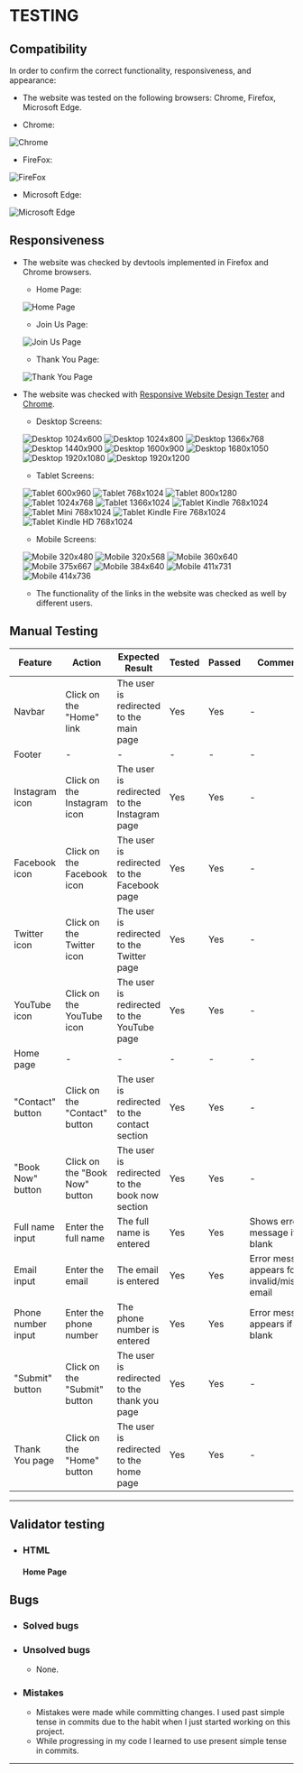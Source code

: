 # TESTING

## Compatibility

In order to confirm the correct functionality, responsiveness, and appearance:

  - The website was tested on the following browsers: Chrome, Firefox, Microsoft Edge.

  - Chrome:

  ![Chrome](documentation-images/yoga-studio-google-chrome.gif)

  - FireFox:

  ![FireFox](documentation-images/yoga-studio-mozilla-firefox.gif)

  - Microsoft Edge:

  ![Microsoft Edge](documentation-images/yoga-studio-microsoft_edge.gif)


## Responsiveness

- The website was checked by devtools implemented in Firefox and Chrome browsers.

    - Home Page:
      
    ![Home Page](documentation-images/yoga-studio-google-chrome-home.gif)

    - Join Us Page:

    ![Join Us Page](documentation-images/join-us-signup-google-chrome.gif)

    - Thank You Page:

    ![Thank You Page](documentation-images/yoga-studio-thank-you-google-chrome.gif)

- The website was checked with [Responsive Website Design Tester](https://responsivedesignchecker.com/) and [Chrome](https://www.google.com/).

  - Desktop Screens:

  ![Desktop 1024x600](documentation-images/responsive-website-1.gif)
  ![Desktop 1024x800](documentation-images/responsive-website-2.gif)
  ![Desktop 1366x768](documentation-images/responsive-website-3.gif)
  ![Desktop 1440x900](documentation-images/responsive-website-4.gif)
  ![Desktop 1600x900](documentation-images/responsive-website-5.gif)
  ![Desktop 1680x1050](documentation-images/responsive-website-6.gif)
  ![Desktop 1920x1080](documentation-images/responsive-website-7.gif)
  ![Desktop 1920x1200](documentation-images/responsive-website-8.gif)

  - Tablet Screens:

  ![Tablet 600x960](documentation-images/responsive-tablet-7.gif)
  ![Tablet 768x1024](documentation-images/responsive-tablet-2.gif)
  ![Tablet 800x1280](documentation-images/responsive-tablet-9.gif)
  ![Tablet 1024x768](documentation-images/responsive-tablet-8.gif)
  ![Tablet 1366x1024](documentation-images/responsive-tablet-3.gif)
  ![Tablet Kindle 768x1024](documentation-images/responsive-tablet-4.gif)
  ![Tablet Mini 768x1024](documentation-images/responsive-tablet-1.gif)
  ![Tablet Kindle Fire 768x1024](documentation-images/responsive-tablet-5.gif)
  ![Tablet Kindle HD 768x1024](documentation-images/responsive-tablet-6.gif)

  - Mobile Screens:

  ![Mobile 320x480](documentation-images/responsive-mobile-1.gif)
  ![Mobile 320x568](documentation-images/responsive-mobile-2.gif)
  ![Mobile 360x640](documentation-images/responsive-mobile-3.gif)
  ![Mobile 375x667](documentation-images/responsive-mobile-4.gif)
  ![Mobile 384x640](documentation-images/responsive-mobile-5.gif)
  ![Mobile 411x731](documentation-images/responsive-mobile-6.gif)
  ![Mobile 414x736](documentation-images/responsive-mobile-7.gif)

  - The functionality of the links in the website was checked as well by different users.

## Manual Testing

| Feature                 | Action                          | Expected Result                                  | Tested | Passed | Comments                                        |
|-------------------------|---------------------------------|------------------------------------------------|--------|--------|------------------------------------------------|
| Navbar                  | Click on the "Home" link       | The user is redirected to the main page         | Yes    | Yes    | -                                              |
| Footer                  | -                              | -                                              | -      | -      | -                                              |
| Instagram icon          | Click on the Instagram icon    | The user is redirected to the Instagram page    | Yes    | Yes    | -                                              |
| Facebook icon           | Click on the Facebook icon     | The user is redirected to the Facebook page     | Yes    | Yes    | -                                              |
| Twitter icon            | Click on the Twitter icon      | The user is redirected to the Twitter page      | Yes    | Yes    | -                                              |
| YouTube icon            | Click on the YouTube icon      | The user is redirected to the YouTube page      | Yes    | Yes    | -                                              |
| Home page               | -                              | -                                              | -      | -      | -                                              |
| "Contact" button        | Click on the "Contact" button  | The user is redirected to the contact section   | Yes    | Yes    | -                                              |
| "Book Now" button       | Click on the "Book Now" button | The user is redirected to the book now section  | Yes    | Yes    | -                                              |
| Full name input         | Enter the full name            | The full name is entered                        | Yes    | Yes    | Shows error message if left blank             |
| Email input             | Enter the email                | The email is entered                            | Yes    | Yes    | Error message appears for invalid/missing email |
| Phone number input      | Enter the phone number         | The phone number is entered                     | Yes    | Yes    | Error message appears if left blank           |
| "Submit" button         | Click on the "Submit" button   | The user is redirected to the thank you page    | Yes    | Yes    | -                                              |
| Thank You page          | Click on the "Home" button     | The user is redirected to the home page         | Yes    | Yes    | -                                              |

---

## Validator testing
- ### HTML
  #### Home Page
    











## Bugs

- ### Solved bugs



- ### Unsolved bugs
    - None.

- ### Mistakes
    - Mistakes were made while committing changes. I used past simple tense in commits due to the habit when I just started working on this project.
    - While progressing in my code I learned to use present simple tense in commits.

---